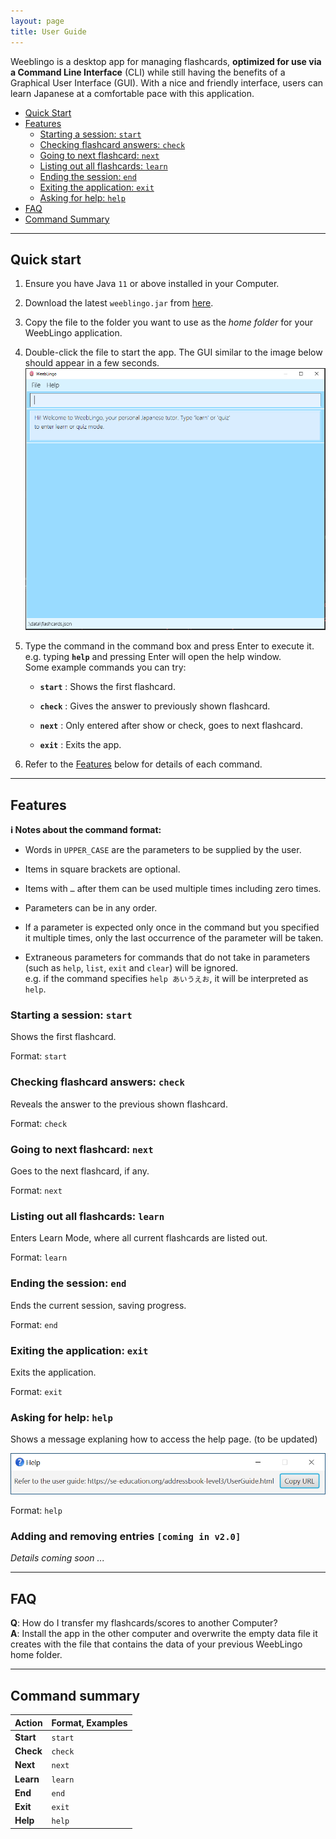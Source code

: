 ```yaml
---
layout: page
title: User Guide
---
```


Weeblingo is a desktop app for managing flashcards, **optimized for use via a Command Line Interface** (CLI) while still having the benefits of a Graphical User Interface (GUI). With a nice and friendly interface, users can learn Japanese at a comfortable pace with this application.

* [Quick Start](#quick-start)
* [Features](#features)
  * [Starting a session: `start`](#starting-a-session-start)
  * [Checking flashcard answers: `check`](#checking-flashcard-answers-check)
  * [Going to next flashcard: `next`](#going-to-next-flashcard-next)
  * [Listing out all flashcards: `learn`](#listing-out-all-flashcards-learn)
  * [Ending the session: `end`](#ending-the-session-end)
  * [Exiting the application: `exit`](#exiting-the-application-exit)
  * [Asking for help: `help`](#asking-for-help-help)
* [FAQ](#faq)
* [Command Summary](#command-summary)
--------------------------------------------------------------------------------------------------------------------

## Quick start

1. Ensure you have Java `11` or above installed in your Computer.

1. Download the latest `weeblingo.jar` from [here](https/linkhere-tbc).

1. Copy the file to the folder you want to use as the _home folder_ for your WeebLingo application.

1. Double-click the file to start the app. The GUI similar to the image below should appear in a few seconds. <br>
   ![Ui](images/Ui.png)

1. Type the command in the command box and press Enter to execute it. e.g. typing **`help`** and pressing Enter will open the help window.<br>
   Some example commands you can try:

   * **`start`** : Shows the first flashcard.

   * **`check`** : Gives the answer to previously shown flashcard.

   * **`next`** : Only entered after show or check, goes to next flashcard.

   * **`exit`** : Exits the app.

1. Refer to the [Features](#features) below for details of each command.

--------------------------------------------------------------------------------------------------------------------

## Features

<div markdown="block" class="alert alert-info">

**:information_source: Notes about the command format:**<br>

* Words in `UPPER_CASE` are the parameters to be supplied by the user.<br>

* Items in square brackets are optional.<br>

* Items with `…`​ after them can be used multiple times including zero times.<br>

* Parameters can be in any order.<br>

* If a parameter is expected only once in the command but you specified it multiple times, only the last occurrence of the parameter will be taken.<br>

* Extraneous parameters for commands that do not take in parameters (such as `help`, `list`, `exit` and `clear`) will be ignored.<br>
  e.g. if the command specifies `help あいうえお`, it will be interpreted as `help`.

</div>

### Starting a session: `start`

Shows the first flashcard.

Format: `start`

### Checking flashcard answers: `check`

Reveals the answer to the previous shown flashcard.

Format: `check`

### Going to next flashcard: `next`

Goes to the next flashcard, if any.

Format: `next`

### Listing out all flashcards: `learn`

Enters Learn Mode, where all current flashcards are listed out.

Format: `learn`

### Ending the session: `end`

Ends the current session, saving progress.

Format: `end`

### Exiting the application: `exit`

Exits the application.

Format: `exit`

### Asking for help: `help`

Shows a message explaning how to access the help page. (to be updated)

![help message](images/helpMessage.png)

Format: `help`

### Adding and removing entries `[coming in v2.0]`

_Details coming soon ..._

--------------------------------------------------------------------------------------------------------------------

## FAQ

**Q**: How do I transfer my flashcards/scores to another Computer?<br>
**A**: Install the app in the other computer and overwrite the empty data file it creates with the file that contains the data of your previous WeebLingo home folder.

--------------------------------------------------------------------------------------------------------------------

## Command summary

Action | Format, Examples
--------|------------------
**Start** | `start`
**Check** | `check`
**Next** | `next`
**Learn** | `learn`
**End** | `end`
**Exit** | `exit`
**Help** | `help`
